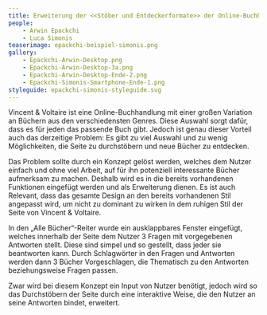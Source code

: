 ```yaml
---
title: Erweiterung der <<Stöber und Entdeckerformate>> der Online-Buchhandlung VINCENT & VOLTAIRE
people:
    - Arwin Epackchi
    - Luca Simonis
teaserimage: epackchi-beispiel-simonis.png
gallery:
    - Epackchi-Arwin-Desktop.png
    - Epackchi-Arwin-Desktop-3a.png 
    - Epackchi-Arwin-Desktop-Ende-2.png
    - Epackchi-Simonis-Smartphone-Ende-1.png
styleguide: epackchi-simonis-styleguide.svg
---
```


Vincent & Voltaire ist eine Online-Buchhandlung mit einer großen Variation an Büchern aus den verschiedensten Genres. Diese Auswahl sorgt dafür, dass es für jeden das passende Buch gibt. 
Jedoch ist genau dieser Vorteil auch das derzeitige Problem: Es gibt zu viel Auswahl und zu wenig Möglichkeiten, die Seite zu durchstöbern und neue Bücher zu entdecken.

Das Problem sollte durch ein Konzept gelöst werden, welches dem Nutzer einfach und ohne viel Arbeit, auf für ihn potenziell interessante Bücher aufmerksam zu machen.
Deshalb wird es in die bereits vorhandenen Funktionen eingefügt werden und als Erweiterung dienen. Es ist auch Relevant, dass das gesamte Design an den bereits vorhandenen Stil angepasst wird, um nicht zu dominant zu wirken in dem ruhigen Stil der Seite von Vincent & Voltaire.

In den „Alle Bücher“-Reiter wurde ein ausklappbares Fenster eingefügt, welches innerhalb der Seite dem Nutzer 3 Fragen mit vorgegebenen Antworten stellt. Diese sind simpel und so gestellt, dass jeder sie beantworten kann. Durch Schlagwörter in den Fragen und Antworten werden dann 3 Bücher Vorgeschlagen, die Thematisch zu den Antworten beziehungsweise Fragen passen.

Zwar wird bei diesem Konzept ein Input von Nutzer benötigt, jedoch wird so das Durchstöbern der Seite durch eine interaktive Weise, die den Nutzer an seine Antworten bindet, erweitert.
